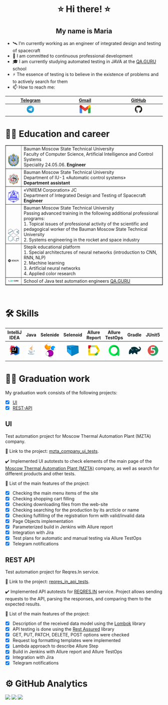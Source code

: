 <h1 align="center"> ⭐ Hi there! ⭐ </h1>
<h2 align="center"> My name is Maria </h2>


- 🛰️ I’m currently working as an engineer of integrated design and testing of spacecraft
- 🚀 I am committed to continuous professional development
- 🎓 I am currently studying automated testing in JAVA at the [QA.GURU](https://qa.guru) school
- ⚡ The essence of testing is to believe in the existence of problems and to actively search for them
- 📫 How to reach me:
  
| [Telegram](https://t.me/MaryPimenova) | [Gmail](mailto:marusim8ha@gmail.com) |[GitHub](https://github.com/MaryPimenova/) |
|:---------:|:---------:|:---------:|
| <a href="https://t.me/MaryPimenova"> <img width="20%" src="media/logotypes/Telegram.svg" alt="Telegram Badge"/> </a> | <a href="mailto:marusim8ha@gmail.com"> <img width="20%" src="media/logotypes/gmail.png" alt="gmail"/></a> | <a href="https://github.com/MaryPimenova/"> <img width="20%" src="media/logotypes/GitHub.svg" alt="github"/></a> |

# 👩‍🎓 Education and career
<table width="100%" border='1'>
   <tr> 
    <td width="8%" valign="bottom"><img src="media/images/MGTU.png"></td><td valign="middle">Bauman Moscow State Technical University</br>Faculty of Computer Science, Artificial Intelligence and Control Systems</br>Speciality 24.05.06. <b>Engineer</b></td>
    <tr><td width="8%" valign="bottom"><img src="media/images/iu1.jpeg"></td><td valign="middle">Bauman Moscow State Technical University</br>Department of IU-1 «Automatic control systems»</br><b>Department assistant</b></td>
    <tr><td width="8%" valign="bottom"><img src="media/images/vniiem.jpg"></td><td valign="middle">«VNIIEM Corporation» JC</br>Department of Integrated Design and Testing of Spacecraft</br><b>Engineer</b></td>
    <tr><td width="8%" valign="bottom"><img src="media/images/degree.png"></td><td valign="middle">Bauman Moscow State Technical University</br>Passing advanced training in the following additional professional programs:</br>1. Topical issues of professional activity of the scientific and pedagogical worker of the Bauman Moscow State Technical University</br>2. Systems engineering in the rocket and space industry</td>
  <tr><td width="8%" valign="middle"><img src="media/images/stepic.png"></td><td valign="middle">Stepik educational platform</br>1. Special architectures of neural networks (introduction to CNN, RNN, NLP)</br>2. Machine learning</br>3. Artificial neural networks</br>4. Applied color research</td>
    <tr><td width="10%" valign="bottom"><img src="media/images/qa_guru.png"></td><td valign="middle">School of Java test automation engineers <a target="_blank" href="https://qa.guru">QA.GURU</a></td>
   </tr>
  </table>
  </br>

# :hammer_and_wrench: Skills 
| IntelliJ IDEA | Java | Selenide | Selenoid  | Allure Report |  Allure TestOps | Gradle | JUnit5 | GitHub | Jenkins| Rest Assured | Postman | Telegram | Jira | 
|:---------:|:---------:|:---------:|:---------:|:---------:|:---------:|:---------:|:---------:|:---------:|:---------:|:---------:|:-----------:|:-----------:|:-----------:|
| <a href="https://www.jetbrains.com/idea/"> <img width="90%" title="IntelliJ IDEA" src="media/logotypes/Intelij_IDEA.svg"></a> | <a href="https://www.java.com/"><img width="100%" title="Java" src="media/logotypes/Java.svg"></a> | <a href="https://selenide.org/"> <img width="90%" title="Selenide" src="media/logotypes/Selenide.svg"></a> | <a href="https://aerokube.com/selenoid/"> <img width="80%" title="Selenoid" src="media/logotypes/Selenoid.svg"></a> |<a href="https://github.com/allure-framework/allure2"> <img width="100%" title="Allure Report" src="media/logotypes/Allure_Report.svg"></a> |<a href="https://qameta.io/"> <img width="60%" title="Allure TestOps" src="media/logotypes/AllureTestOps.svg"></a> |<a href="https://gradle.org/"><img width="90%" title="Gradle" src="media/logotypes/Gradle.svg"></a> |<a href="https://junit.org/junit5/"> <img width="90%" title="JUnit5" src="media/logotypes/JUnit5.svg"></a> |<a href="https://github.com/"><img width="90%" title="GitHub" src="media/logotypes/GitHub.svg"></a> | <a href="https://jenkins.autotests.cloud/"> <img width="90%" title="Jenkins" src="media/logotypes/Jenkins.svg"></a>| <a href="https://rest-assured.io/"> <img width="65%" title="Rest Assured" src="media/logotypes/rest_assured.png"></a> | <a href="https://www.postman.com/"> <img width="65%" title="Postman" src="media/logotypes/postman.png"></a> |<a href="https://web.telegram.org/"> <img width="80%" title="Telegram" src="media/logotypes/Telegram.svg"></a> |<a href="https://jira.autotests.cloud/"> <img width="85%" title="Jira" src="media/logotypes/Jira.svg"></a>|

# :woman_technologist: Graduation work
My graduation work consists of the following projects:
- [x] [UI](https://github.com/MaryPimenova/mzta_website_project_UI)
- [x] [REST-API](https://github.com/MaryPimenova/rest-api-reqres)

## UI
Test automation project for Moscow Thermal Automation Plant (MZTA) company.

:link: Link to the project: <a target="_blank" href="https://github.com/MaryPimenova/VacancyProject">mzta_company_ui_tests</a>.

:heavy_check_mark: Implemented UI autotests to check elements of the main page of the [Moscow Thermal Automation Plant (MZTA)](https://www.mzta.ru/) company, as well as search for different products and other tests.

:triangular_flag_on_post: List of the main features of the project:
- [x] Checking the main menu items of the site
- [x] Checking shopping cart filling
- [x] Checking downloading files from the web-site
- [x] Checking searching for the production by its arcticle or name
- [x] Checking fulfilling of the registration form with valid/invalid data
- [x] Page Objects implementation
- [x] Parameterized build in Jenkins with Allure report
- [x] Integration with Jira
- [x] Test plans for automatic and manual testing via Allure TestOps
- [x] Telegram notifications

## REST API
Test automation project for Reqres.In service.

:link: Link to the project: <a target="_blank" href="https://github.com/MaryPimenova/rest-api-reqres">reqres_in_api_tests</a>.

:heavy_check_mark: Implemented API autotests for [REQRES.IN](https://reqres.in/) service. Project allows sending requests to the API, parsing the responses, and comparing them to the expected results.

:triangular_flag_on_post: List of the main features of the project:
- [x] Description of the received data model using the [Lombok](https://mvnrepository.com/artifact/org.projectlombok/lombok) library
- [x] API testing is done using the [Rest Assured](https://rest-assured.io/) library
- [x] GET, PUT, PATCH, DELETE, POST options were checked
- [x] Request log formatting templates were implemented
- [x] Lambda approach to describe Allure Step
- [x] Build in Jenkins with Allure report and Allure TestOps
- [x] Integration with Jira
- [x] Telegram notifications

# ⚙️ GitHub Analytics
![](http://github-profile-summary-cards.vercel.app/api/cards/stats?username=MaryPimenova&theme=nightowl)
![](http://github-profile-summary-cards.vercel.app/api/cards/repos-per-language?username=MaryPimenova&theme=nightowl)
![](https://github-profile-summary-cards.vercel.app/api/cards/profile-details?username=MaryPimenova&theme=nightowl)
